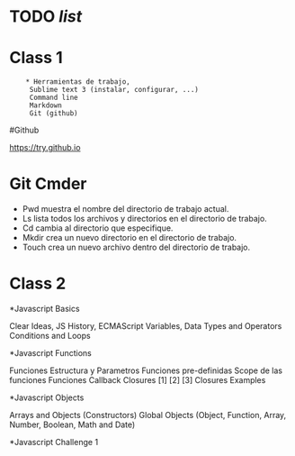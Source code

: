 

# TODO _list_



# Class 1 

        * Herramientas de trabajo,
         Sublime text 3 (instalar, configurar, ...)
         Command line
         Markdown
         Git (github)




#Github

https://try.github.io

# Git Cmder

* Pwd muestra el nombre del directorio de trabajo actual.
* Ls lista todos los archivos y directorios en el directorio de trabajo.
* Cd cambia al directorio que especifique.
* Mkdir crea un nuevo directorio en el directorio de trabajo.
* Touch crea un nuevo archivo dentro del directorio de trabajo.

# Class 2

*Javascript Basics

Clear Ideas, JS History, ECMAScript
Variables, Data Types and Operators
Conditions and Loops

*Javascript Functions

Funciones
Estructura y Parametros
Funciones pre-definidas
Scope de las funciones
Funciones Callback
Closures [1] [2] [3]
Closures Examples

*Javascript Objects

Arrays and Objects (Constructors)
Global Objects (Object, Function, Array, Number, Boolean, Math and Date)

*Javascript Challenge 1




